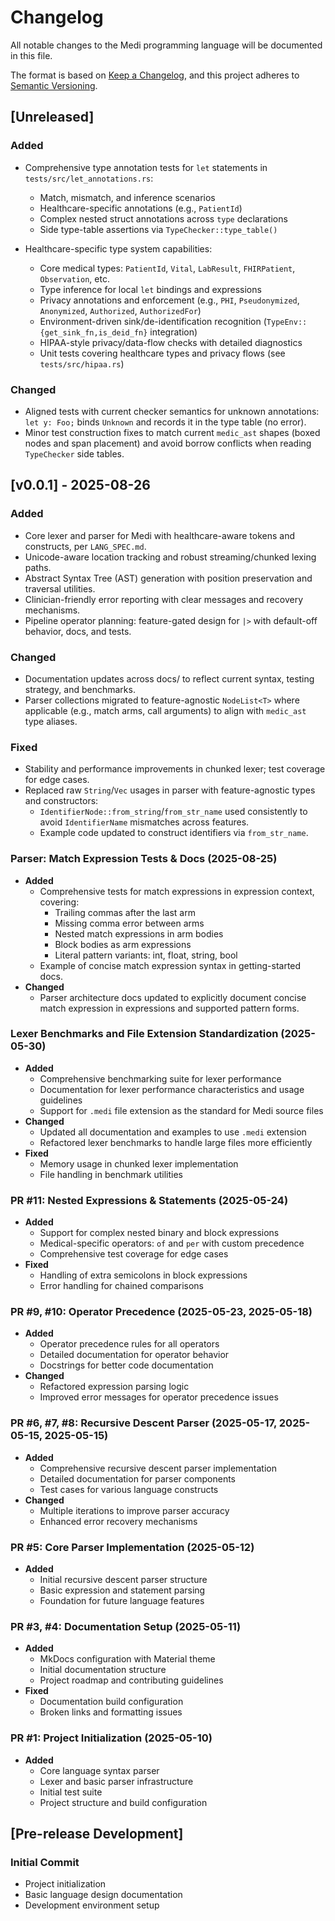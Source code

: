 # Changelog

All notable changes to the Medi programming language will be documented in this file.

The format is based on [Keep a Changelog](https://keepachangelog.com/en/1.0.0/),
and this project adheres to [Semantic Versioning](https://semver.org/spec/v2.0.0.html).

## [Unreleased]

### Added
- Comprehensive type annotation tests for `let` statements in `tests/src/let_annotations.rs`:
  - Match, mismatch, and inference scenarios
  - Healthcare-specific annotations (e.g., `PatientId`)
  - Complex nested struct annotations across `type` declarations
  - Side type-table assertions via `TypeChecker::type_table()`

- Healthcare-specific type system capabilities:
  - Core medical types: `PatientId`, `Vital`, `LabResult`, `FHIRPatient`, `Observation`, etc.
  - Type inference for local `let` bindings and expressions
  - Privacy annotations and enforcement (e.g., `PHI`, `Pseudonymized`, `Anonymized`, `Authorized`, `AuthorizedFor`)
  - Environment-driven sink/de-identification recognition (`TypeEnv::{get_sink_fn,is_deid_fn}` integration)
  - HIPAA-style privacy/data-flow checks with detailed diagnostics
  - Unit tests covering healthcare types and privacy flows (see `tests/src/hipaa.rs`)

### Changed
- Aligned tests with current checker semantics for unknown annotations: `let y: Foo;` binds `Unknown` and records it in the type table (no error).
- Minor test construction fixes to match current `medic_ast` shapes (boxed nodes and span placement) and avoid borrow conflicts when reading `TypeChecker` side tables.

## [v0.0.1] - 2025-08-26

### Added
- Core lexer and parser for Medi with healthcare-aware tokens and constructs, per `LANG_SPEC.md`.
- Unicode-aware location tracking and robust streaming/chunked lexing paths.
- Abstract Syntax Tree (AST) generation with position preservation and traversal utilities.
- Clinician-friendly error reporting with clear messages and recovery mechanisms.
- Pipeline operator planning: feature-gated design for `|>` with default-off behavior, docs, and tests.

### Changed
- Documentation updates across docs/ to reflect current syntax, testing strategy, and benchmarks.
- Parser collections migrated to feature-agnostic `NodeList<T>` where applicable (e.g., match arms, call arguments) to align with `medic_ast` type aliases.

### Fixed
- Stability and performance improvements in chunked lexer; test coverage for edge cases.
- Replaced raw `String`/`Vec` usages in parser with feature-agnostic types and constructors:
  - `IdentifierNode::from_string`/`from_str_name` used consistently to avoid `IdentifierName` mismatches across features.
  - Example code updated to construct identifiers via `from_str_name`.

### Parser: Match Expression Tests & Docs (2025-08-25)
- **Added**
  - Comprehensive tests for match expressions in expression context, covering:
    - Trailing commas after the last arm
    - Missing comma error between arms
    - Nested match expressions in arm bodies
    - Block bodies as arm expressions
    - Literal pattern variants: int, float, string, bool
  - Example of concise match expression syntax in getting-started docs.
- **Changed**
  - Parser architecture docs updated to explicitly document concise match expression in expressions and supported pattern forms.

### Lexer Benchmarks and File Extension Standardization (2025-05-30)
- **Added**
  - Comprehensive benchmarking suite for lexer performance
  - Documentation for lexer performance characteristics and usage guidelines
  - Support for `.medi` file extension as the standard for Medi source files
- **Changed**
  - Updated all documentation and examples to use `.medi` extension
  - Refactored lexer benchmarks to handle large files more efficiently
- **Fixed**
  - Memory usage in chunked lexer implementation
  - File handling in benchmark utilities

### PR #11: Nested Expressions & Statements (2025-05-24)
- **Added**
  - Support for complex nested binary and block expressions
  - Medical-specific operators: `of` and `per` with custom precedence
  - Comprehensive test coverage for edge cases
- **Fixed**
  - Handling of extra semicolons in block expressions
  - Error handling for chained comparisons

### PR #9, #10: Operator Precedence (2025-05-23, 2025-05-18)
- **Added**
  - Operator precedence rules for all operators
  - Detailed documentation for operator behavior
  - Docstrings for better code documentation
- **Changed**
  - Refactored expression parsing logic
  - Improved error messages for operator precedence issues

### PR #6, #7, #8: Recursive Descent Parser (2025-05-17, 2025-05-15, 2025-05-15)
- **Added**
  - Comprehensive recursive descent parser implementation
  - Detailed documentation for parser components
  - Test cases for various language constructs
- **Changed**
  - Multiple iterations to improve parser accuracy
  - Enhanced error recovery mechanisms

### PR #5: Core Parser Implementation (2025-05-12)
- **Added**
  - Initial recursive descent parser structure
  - Basic expression and statement parsing
  - Foundation for future language features

### PR #3, #4: Documentation Setup (2025-05-11)
- **Added**
  - MkDocs configuration with Material theme
  - Initial documentation structure
  - Project roadmap and contributing guidelines
- **Fixed**
  - Documentation build configuration
  - Broken links and formatting issues

### PR #1: Project Initialization (2025-05-10)
- **Added**
  - Core language syntax parser
  - Lexer and basic parser infrastructure
  - Initial test suite
  - Project structure and build configuration

## [Pre-release Development]

### Initial Commit
- Project initialization
- Basic language design documentation
- Development environment setup

